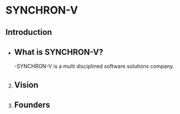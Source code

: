 # SYNCHRON-V

## Introduction
  - ## What is SYNCHRON-V?
    -SYNCHRON-V is a multi disciplined software solutions company.

2. ## Vision
3. ## Founders
